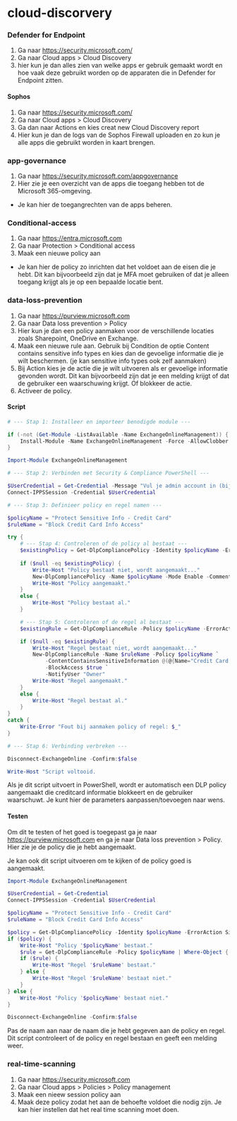 # cloud-discorvery
### Defender for Endpoint
1. Ga naar https://security.microsoft.com/
2. Ga naar Cloud apps > Cloud Discovery
3. hier kun je dan alles zien van welke apps er gebruik gemaakt wordt en hoe vaak deze gebruikt worden op de apparaten die in Defender for Endpoint zitten.


#### Sophos 
1. Ga naar https://security.microsoft.com/
2. Ga naar Cloud apps > Cloud Discovery
3. Ga dan naar Actions en kies creat new Cloud Discovery report
4. Hier kun je dan de logs van de Sophos Firewall uploaden en zo kun je alle apps die gebruikt worden in kaart brengen.




### app-governance
1. Ga naar https://security.microsoft.com/appgovernance
2. Hier zie je een overzicht van de apps die toegang hebben tot de Microsoft 365-omgeving.
- Je kan hier de toegangrechten van de apps beheren.


### Conditional-access
1. Ga naar https://entra.microsoft.com
2. Ga naar Protection > Conditional access
3. Maak een nieuwe policy aan
- Je kan hier de policy zo inrichten dat het voldoet aan de eisen die je hebt. Dit kan bijvoorbeeld zijn dat je MFA moet gebruiken of dat je alleen toegang krijgt als je op een bepaalde locatie bent.




### data-loss-prevention
1. Ga naar https://purview.microsoft.com
2. Ga naar Data loss prevention > Policy
3. Hier kun je dan een policy aanmaken voor de verschillende locaties zoals Sharepoint, OneDrive en Exchange.
4. Maak een nieuwe rule aan. Gebruik bij Condition de optie Content contains sensitive info types en kies dan de gevoelige informatie die je wilt beschermen. (je kan sensitive info types ook zelf aanmaken)
5. Bij Action kies je de actie die je wilt uitvoeren als er gevoelige informatie gevonden wordt. Dit kan bijvoorbeeld zijn dat je een melding krijgt of dat de gebruiker een waarschuwing krijgt. Of blokkeer de actie.
6. Activeer de policy.

#### Script
```powershell
# --- Stap 1: Installeer en importeer benodigde module ---

if (-not (Get-Module -ListAvailable -Name ExchangeOnlineManagement)) {
    Install-Module -Name ExchangeOnlineManagement -Force -AllowClobber
}

Import-Module ExchangeOnlineManagement

# --- Stap 2: Verbinden met Security & Compliance PowerShell ---

$UserCredential = Get-Credential -Message "Vul je admin account in (bijv. admin@jouwdomein.com)"
Connect-IPPSSession -Credential $UserCredential

# --- Stap 3: Definieer policy en regel namen ---

$policyName = "Protect Sensitive Info - Credit Card"
$ruleName = "Block Credit Card Info Access"

try {
    # --- Stap 4: Controleren of de policy al bestaat ---
    $existingPolicy = Get-DlpCompliancePolicy -Identity $policyName -ErrorAction SilentlyContinue
    
    if ($null -eq $existingPolicy) {
        Write-Host "Policy bestaat niet, wordt aangemaakt..."
        New-DlpCompliancePolicy -Name $policyName -Mode Enable -Comment "Blokkeer creditcard info en waarschuw gebruiker"
        Write-Host "Policy aangemaakt."
    }
    else {
        Write-Host "Policy bestaat al."
    }

    # --- Stap 5: Controleren of de regel al bestaat ---
    $existingRule = Get-DlpComplianceRule -Policy $policyName -ErrorAction SilentlyContinue | Where-Object { $_.Name -eq $ruleName }

    if ($null -eq $existingRule) {
        Write-Host "Regel bestaat niet, wordt aangemaakt..."
        New-DlpComplianceRule -Name $ruleName -Policy $policyName `
            -ContentContainsSensitiveInformation @(@{Name="Credit Card Number"}) `
            -BlockAccess $true `
            -NotifyUser "Owner"
        Write-Host "Regel aangemaakt."
    }
    else {
        Write-Host "Regel bestaat al."
    }
}
catch {
    Write-Error "Fout bij aanmaken policy of regel: $_"
}

# --- Stap 6: Verbinding verbreken ---

Disconnect-ExchangeOnline -Confirm:$false

Write-Host "Script voltooid.
```
Als je dit script uitvoert in PowerShell, wordt er automatisch een DLP policy aangemaakt die creditcard informatie blokkeert en de gebruiker waarschuwt. Je kunt hier de parameters aanpassen/toevoegen naar wens.

#### Testen
Om dit te testen of het goed is toegepast ga je naar https://purview.microsoft.com en ga je naar Data loss prevention > Policy. Hier zie je de policy die je hebt aangemaakt.

Je kan ook dit script uitvoeren om te kijken of de policy goed is aangemaakt.
```powershell
Import-Module ExchangeOnlineManagement

$UserCredential = Get-Credential
Connect-IPPSSession -Credential $UserCredential

$policyName = "Protect Sensitive Info - Credit Card"
$ruleName = "Block Credit Card Info Access"

$policy = Get-DlpCompliancePolicy -Identity $policyName -ErrorAction SilentlyContinue
if ($policy) {
    Write-Host "Policy '$policyName' bestaat."
    $rule = Get-DlpComplianceRule -Policy $policyName | Where-Object { $_.Name -eq $ruleName }
    if ($rule) {
        Write-Host "Regel '$ruleName' bestaat."
    } else {
        Write-Host "Regel '$ruleName' bestaat niet."
    }
} else {
    Write-Host "Policy '$policyName' bestaat niet."
}

Disconnect-ExchangeOnline -Confirm:$false
```
Pas de naam aan naar de naam die je hebt gegeven aan de policy en regel. Dit script controleert of de policy en regel bestaan en geeft een melding weer.

### real-time-scanning
1. Ga naar https://security.microsoft.com
2. Ga naar Cloud apps > Policies > Policy management
3. Maak een nieew session policy aan 
4. Maak deze policy zodat het aan de behoefte voldoet die nodig zijn. Je kan hier instellen dat het real time scanning moet doen.

